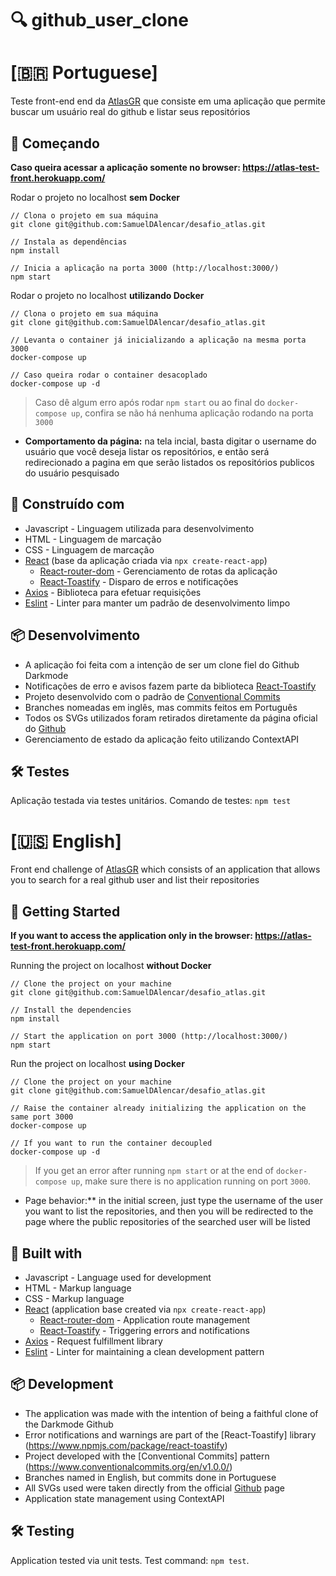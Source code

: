 # 🔍 github_user_clone

# [🇧🇷 Portuguese]

Teste front-end end da [AtlasGR](https://www.atlasgr.com.br/) que consiste em uma aplicação que permite buscar um usuário real do github e listar seus repositórios

## 🚀 Começando

**Caso queira acessar a aplicação somente no browser: https://atlas-test-front.herokuapp.com/**

Rodar o projeto no localhost **sem Docker**

```
// Clona o projeto em sua máquina
git clone git@github.com:SamuelDAlencar/desafio_atlas.git

// Instala as dependências
npm install

// Inicia a aplicação na porta 3000 (http://localhost:3000/)
npm start
```

Rodar o projeto no localhost **utilizando Docker**

```
// Clona o projeto em sua máquina
git clone git@github.com:SamuelDAlencar/desafio_atlas.git

// Levanta o container já inicializando a aplicação na mesma porta 3000
docker-compose up

// Caso queira rodar o container desacoplado
docker-compose up -d
```

> Caso dê algum erro após rodar `npm start` ou ao final do `docker-compose up`, confira se não há nenhuma aplicação rodando na porta `3000` 

- **Comportamento da página:** na tela incial, basta digitar o username do usuário que você deseja listar os repositórios, e então será redirecionado a pagina em que serão listados os repositórios publicos do usuário pesquisado

## 🧰 Construído com

- Javascript - Linguagem utilizada para desenvolvimento
- HTML - Linguagem de marcação
- CSS - Linguagem de marcação
- [React](https://www.npmjs.com/package/react) (base da aplicação criada via `npx create-react-app`)
  - [React-router-dom](https://www.npmjs.com/package/react-router-dom) - Gerenciamento de rotas da aplicação
  - [React-Toastify](https://www.npmjs.com/package/react-toastify) - Disparo de erros e notificações
- [Axios](https://www.npmjs.com/package/axios) - Biblioteca para efetuar requisições
- [Eslint](https://www.npmjs.com/package/eslint) - Linter para manter um padrão de desenvolvimento limpo

## 📦 Desenvolvimento

- A aplicação foi feita com a intenção de ser um clone fiel do Github Darkmode
- Notificações de erro e avisos fazem parte da biblioteca [React-Toastify](https://www.npmjs.com/package/react-toastify)
- Projeto desenvolvido com o padrão de [Conventional Commits](https://www.conventionalcommits.org/en/v1.0.0/)
- Branches nomeadas em inglês, mas commits feitos em Português
- Todos os SVGs utilizados foram retirados diretamente da página oficial do [Github](https://github.com/)
- Gerenciamento de estado da aplicação feito utilizando ContextAPI

## 🛠 Testes

Aplicação testada via testes unitários. Comando de testes: `npm test`

# [🇺🇸 English]

Front end challenge of [AtlasGR](https://www.atlasgr.com.br/) which consists of an application that allows you to search for a real github user and list their repositories

## 🚀 Getting Started

**If you want to access the application only in the browser: https://atlas-test-front.herokuapp.com/**

Running the project on localhost **without Docker**

```
// Clone the project on your machine
git clone git@github.com:SamuelDAlencar/desafio_atlas.git

// Install the dependencies
npm install

// Start the application on port 3000 (http://localhost:3000/)
npm start
```

Run the project on localhost **using Docker**

```
// Clone the project on your machine
git clone git@github.com:SamuelDAlencar/desafio_atlas.git

// Raise the container already initializing the application on the same port 3000
docker-compose up

// If you want to run the container decoupled
docker-compose up -d
```

> If you get an error after running `npm start` or at the end of `docker-compose up`, make sure there is no application running on port `3000`. 

- Page behavior:** in the initial screen, just type the username of the user you want to list the repositories, and then you will be redirected to the page where the public repositories of the searched user will be listed

## 🧰 Built with

- Javascript - Language used for development
- HTML - Markup language
- CSS - Markup language
- [React](https://www.npmjs.com/package/react) (application base created via `npx create-react-app`)
  - [React-router-dom](https://www.npmjs.com/package/react-router-dom) - Application route management
  - [React-Toastify](https://www.npmjs.com/package/react-toastify) - Triggering errors and notifications
- [Axios](https://www.npmjs.com/package/axios) - Request fulfillment library
- [Eslint](https://www.npmjs.com/package/eslint) - Linter for maintaining a clean development pattern

## 📦 Development

- The application was made with the intention of being a faithful clone of the Darkmode Github
- Error notifications and warnings are part of the [React-Toastify] library (https://www.npmjs.com/package/react-toastify)
- Project developed with the [Conventional Commits] pattern (https://www.conventionalcommits.org/en/v1.0.0/)
- Branches named in English, but commits done in Portuguese
- All SVGs used were taken directly from the official [Github](https://github.com/) page
- Application state management using ContextAPI

## 🛠 Testing

Application tested via unit tests. Test command: `npm test`.

